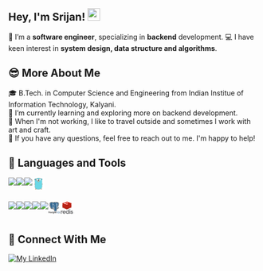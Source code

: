 ## **Hey, I'm Srijan!** <img src="https://c.tenor.com/Wx9IEmZZXSoAAAAi/hi.gif" height="25px" width="25px">
  
<!-- Create a contribution graph greeting such as in https://github.com/Rishit-dagli -->

🚀 I’m a **software engineer**, specializing in **backend** development. 
💻 I have keen interest in **system design, data structure and algorithms**. 

## 😎 **More About Me**

🎓 B.Tech. in Computer Science and Engineering from Indian Institue of Information Technology, Kalyani.  
🌱 I’m currently learning and exploring more on backend development.  
🎸 When I'm not working, I like to travel outside and sometimes I work with art and craft.  
💬 If you have any questions, feel free to reach out to me. I'm happy to help!

## 🔨 **Languages and Tools**

<div>
<img align="left" height="25px" src="https://cdn-icons-png.flaticon.com/512/5968/5968350.png">
<img align="left" height="25px" src="https://cdn-icons-png.flaticon.com/512/5968/5968282.png">
<img align="left" height="25px" src="https://cdn-icons-png.flaticon.com/512/6132/6132222.png">
<img align="left" height="25px" src="https://raw.githubusercontent.com/devicons/devicon/master/icons/go/go-original.svg"> 
</div>

<br /><br />

<div>
<img align="left" height="25px" src="https://www.sarvap.in/wp-content/uploads/mysql.png">
<img align="left" height="25px" src="https://www.lavca.org/app/uploads/2019/10/aws-logo-square.png">
<img align="left" height="25px" src="https://blogs.swarthmore.edu/its/wp-content/uploads/2019/06/docker_logo.png">
<img align="left" height="25px" src="https://pngset.com/images/kube-kubernetes-logo-symbol-trademark-star-symbol-emblem-transparent-png-1496896.png">
<img align="left" height="25px" src="https://brandslogos.com/wp-content/uploads/images/elasticsearch-logo-vector.svg">
<img align="left" height="25px" src="https://raw.githubusercontent.com/devicons/devicon/master/icons/postgresql/postgresql-original-wordmark.svg">
<img align="left" height="25px" src="https://raw.githubusercontent.com/devicons/devicon/master/icons/redis/redis-original-wordmark.svg">
</div>


<br /><br />

<!-- Social Links -->
## 🤝 **Connect With Me**

<div>
    <a href="https://www.linkedin.com/in/srijan-chakraborty-a3702915b/">
        <img alt="My LinkedIn" width="25px" src="https://cdn-icons-png.flaticon.com/512/174/174857.png" />
    </a>
</div>
